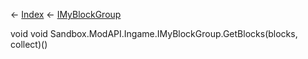 ← [Index](Api-Index) ← [IMyBlockGroup](Sandbox.ModAPI.Ingame.IMyBlockGroup)

void void Sandbox.ModAPI.Ingame.IMyBlockGroup.GetBlocks(blocks, collect)()